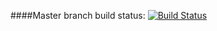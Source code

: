 ####Master branch build status:
[![Build Status](https://travis-ci.org/876devs/jp-app.svg?branch=master)](https://travis-ci.org/876devs/jp-app)

